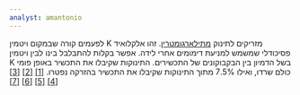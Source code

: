 ```yaml
---
analyst: amantonio
---
```


לפעמים קורה שבמקום ויטמין K מזריקים לתינוק [מתילארגומטרין](https://en.wikipedia.org/wiki/Methylergometrine). זהו אלקלואיד פסיכודלי שמשמש למניעת דימומים אחרי לידה. אפשר בקלות להתבלבל בינו לבין ויטמין K בשל הדמיון בין הבקבוקונים של התכשירים. התינוקות שקיבלו את התכשיר באופן פומי כולם שרדו, ואילו 7.5% מתוך התינוקות שקיבלו את התכשיר בהזרקה נפטרו. [[1]](https://www.ncbi.nlm.nih.gov/pubmed/16041632/) [[2]](https://www.ncbi.nlm.nih.gov/pubmed/27765939/) [[3]](https://www.ncbi.nlm.nih.gov/pubmed/20972685) [[4]](http://pediatrics.aappublications.org/content/98/3/457.long) [[5]](http://journals.sagepub.com/doi/abs/10.1177/000992287101000505) [[6]](https://www.ncbi.nlm.nih.gov/pubmed/11590951/) [[7]](https://www.ncbi.nlm.nih.gov/pubmed/20044369)
